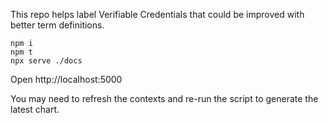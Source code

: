 This repo helps label Verifiable Credentials that could be improved with better term definitions.

```
npm i
npm t
npx serve ./docs
```

Open http://localhost:5000

You may need to refresh the contexts and re-run the script to generate the latest chart.
